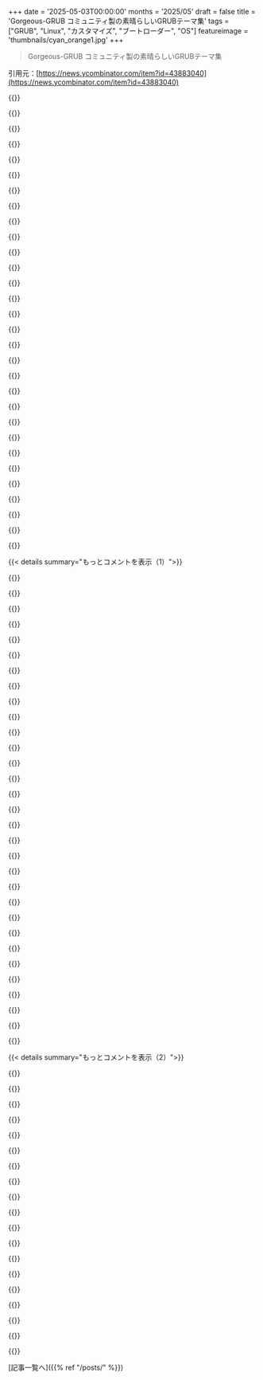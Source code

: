 +++
date = '2025-05-03T00:00:00'
months = '2025/05'
draft = false
title = 'Gorgeous-GRUB コミュニティ製の素晴らしいGRUBテーマ集'
tags = ["GRUB", "Linux", "カスタマイズ", "ブートローダー", "OS"]
featureimage = 'thumbnails/cyan_orange1.jpg'
+++

> Gorgeous-GRUB コミュニティ製の素晴らしいGRUBテーマ集

引用元：[https://news.ycombinator.com/item?id=43883040](https://news.ycombinator.com/item?id=43883040)




{{<matomeQuote body="だよね〜、俺も年に数秒しか見ないわ。もしテーマ気にするくらいしょっちゅう見るなら、なんでそんなに見なきゃいけないのか原因直す方に時間使うわ。" userName="vidarh" createdAt="2025/05/04 00:46:55" color="">}}




{{<matomeQuote body="もし綺麗だったら、もっと質の良い時間を過ごせるのにね〜。何時間もメニューを上下するのを想像してみてよ。Quality grub。" userName="vasco" createdAt="2025/05/04 04:45:33" color="">}}




{{<matomeQuote body="ちなみに、kexecを使えば、システムが完全に電源断しない限り、ブートローダーには全く時間を使わなくて済むよ :)" userName="yjftsjthsd-h" createdAt="2025/05/04 05:35:34" color="#ff5c5c">}}




{{<matomeQuote body="スクリーンショット見てみなよ。あれ全部、複数のOSとかdistrosを起動することについてじゃん？ 頻繁に切り替える人には理にかなってるはずだよ。（”なんで？”は別の話だけどね）" userName="nine_k" createdAt="2025/05/04 15:23:36" color="#ff5c5c">}}




{{<matomeQuote body="WSLが出る前はWindowsとデュアルブートしてたんだけど、その頃は確かに毎日GRUB見てたってのは同意するわ〜。" userName="hnbad" createdAt="2025/05/04 21:28:21" color="">}}




{{<matomeQuote body="ちなみにさ、その前はcoLinuxってのがあったんだぜ！詳しくはリンク見てね。" userName="nine_k" createdAt="2025/05/04 22:47:30" color="">}}




{{<matomeQuote body="これってさ〜、OSを頻繁に選ばなきゃいけない場合にやるやつだと思うんだよね。例えばホームラボとか実験とか、作業はLinuxでゲームはWindowsみたいな使い方とかさ。だから、直すことなんてないよ、綺麗な選択画面は機能なんだからさ。" userName="guax" createdAt="2025/05/04 06:23:47" color="#ff5c5c">}}




{{<matomeQuote body="ああ。パッチとか全然当てないんだろうね、多分。" userName="esseph" createdAt="2025/05/04 05:36:17" color="">}}




{{<matomeQuote body="年に数秒しか見ないってのはそこから来てんのよ。再起動する時に1、2秒だけブート画面が見えるだけなんだ。90年代じゃないんだからさ。" userName="vidarh" createdAt="2025/05/04 09:12:52" color="">}}




{{<matomeQuote body="移動中は座らずにPCつけて後で戻るけど、座ってるときは”どっか行く”ことはないな。コールドブートでも20秒くらいしかかかんないし、そのうち5秒はデフォルト以外のOS選ぶためにわざと待ってる時間だし。自分で起動プロセスに全然問題ないのはホントいいなって思うよ。" userName="fuzzfactor" createdAt="2025/05/04 17:17:58" color="">}}




{{<matomeQuote body="＞でも座ってたら”どっか行く”ことはないな。コールドブートでも20秒くらいしかかかんないし←あー、じゃあ君はADHDじゃないんだね？僕にとって問題は20秒じゃないんだ。今回はバックグラウンドでアップデートしてたから起動が2分かかるかもしれないってことなんだよ。だから、どの起動/再起動も2分かかるって想定しとくのが楽なんだ。" userName="exe34" createdAt="2025/05/05 17:07:28" color="">}}




{{<matomeQuote body="もしくは、何か問題が起きない限り起動プロセスを見ないような、headless systemsを管理してるのかもしれないね。" userName="bigstrat2003" createdAt="2025/05/04 06:05:59" color="">}}




{{<matomeQuote body="”Grand Theft Gentoo”ってテーマ：https://raw.githubusercontent.com/Jacksaur/Gorgeous-GRUB/ref..." userName="arp242" createdAt="2025/05/04 00:24:29" color="#785bff">}}




{{<matomeQuote body="うわー、あれ最高じゃん！右上にRage Linus、下に smug confused Balmer…Gates mugshotがまたいい味出してるね。すげー！" userName="9dev" createdAt="2025/05/04 07:00:19" color="#ff5c5c">}}




{{<matomeQuote body="僕がホントに欲しいのはさ：古いSGIの起動を真似したやつ、起動音付きでOSセットアップ用のmicro distroもあるやつ。最近はsnapshot file systemsがあるから、そんなに難しくないはずだけどね。あと、人生で何度かchrootしてシステム直さなきゃいけなかったけど；あれを自動化するのが難しいなんて信じらんないよ。" userName="marcodiego" createdAt="2025/05/03 23:56:26" color="#ff33a1">}}




{{<matomeQuote body="起動周りの色々なツール（NixOS, OpenSUSE/BTRFS, ZFSライセンス問題, Ubuntu/Plymouth）はあるけど、全体的にもっと整備されるといいな。みんなバラバラなことしてるからかな。<br>もしZFS使ってるならzfsbootmenuがおすすめ。最新OpenZFSの機能で複数の”boot environments”を選んだり、起動前にsnapshot操作したりできるよ。（詳細はリンクを見てね）" userName="yjftsjthsd-h" createdAt="2025/05/04 05:32:36" color="#ff5c5c">}}




{{<matomeQuote body="最近zfsbootmenu見つけて、今のところホント気に入ってるよ。ネット上のZFSチュートリアルがどれも2010年頃ので笑っちゃうね。あの頃の連絡を見逃したのかな。試したい人向けに、実際のインストール方法を見つけるのにちょっと時間かかったからリンク貼っとくね：https://docs.zfsbootmenu.org/en/latest/guides/void-linux/uef..." userName="mrbluecoat" createdAt="2025/05/04 12:07:13" color="#ff5733">}}




{{<matomeQuote body="Plymouthの何が悪いの？NixOSで使ってるけど、ちゃんと動いて起動時にNixのロゴを表示するみたいだよ。" userName="Hasnep" createdAt="2025/05/04 07:02:44" color="">}}




{{<matomeQuote body="面白いね。Plymouthはずいぶん良くなったか、オレの記憶違いかも。前見た時は、Ubuntu以外で使うのはすごく大変で手作業だったけど、wikiとか見ると今はそうでもないみたい（元からそうだったのかも？前に間違ってたかも）。" userName="yjftsjthsd-h" createdAt="2025/05/04 19:34:08" color="">}}




{{<matomeQuote body="NixOSだとデプロイするたびに新しいGRUBメニューエントリーができるんだ。ssh設定ミスとかで自爆もあるけど、deploy-rsってのがあって、接続できないとシステムをロールバックする魔法みたいな機能があるよ（https://github.com/serokell/deploy-rs?tab=readme-ov-file#mag...）。数年使ってるけどマジ使えるね。関係ないかもだけど、オレはCIでシステムをビルドしてPlaywrightテストもしてる。テストはどんどん網羅的になってて、問題に早く気づくか、すぐに元に戻せるから安心できる。" userName="ibizaman" createdAt="2025/05/04 06:43:19" color="#785bff">}}




{{<matomeQuote body="ごめん、ちゃんと説明すべきだったね。サーバーにデプロイしてNextcloudとかVaultwardenとかサービスをホストしてるんだけど、Playwrightテストはそれらのテストなんだ。ユーザー作成とかの基本的なテストだけど、不具合見つけてくれたよ。まだ開発中だけどね。LLDAP + Autheliaの設定検証もできるようにしてる。CIでflake update自動実行と組み合わせると便利なんだ。Inputsが更新されても、テストがサーバーを壊さない保証をくれる。QAテストの自動化だよ。" userName="ibizaman" createdAt="2025/05/04 09:49:28" color="">}}




{{<matomeQuote body="Archだと、リカバリパーティションにバックアップ用のArch Linuxをもう一つ入れておいて、マザーボードから直接起動してarch-chrootでメインOSを復旧できると思うよ。他のディストロでも似たのあるんじゃない？" userName="dharmab" createdAt="2025/05/04 00:57:46" color="">}}




{{<matomeQuote body="それはどんなディストロでもいつでもできるよ、でもインストーラーでは必ずしもそうじゃないかもね。" userName="immibis" createdAt="2025/05/04 11:59:25" color="">}}




{{<matomeQuote body="macOSはどっちの機能もあるよ。SGIマシンの起動音はモデルによるし、オレの最初のPC (80286) にも象徴的な起動音があったな。micro distroはリカバリOSのことで、主要なデスクトップOSは全部あるか、キーコンビネーションで起動できる。Androidはリカバリパーティション二つあるはず。スナップショットが好きならZFSは起動時にリスト見せられるよ。NixOSはそれすら不要。Ext4FSでもGRUBメニューにスナップショット、ロールバック機能とか含めてうまく動く。" userName="Fnoord" createdAt="2025/05/04 02:38:26" color="">}}




{{<matomeQuote body="これの一番いい方法はkexec-based bootloadersの一つだと思うな、だってそれは「本物の」Linux環境で、好きなツールが使えるんだもん、特別なものじゃなくてね。例えばこれ：https://github.com/kexecboot/kexecboot" userName="mikepurvis" createdAt="2025/05/04 03:25:30" color="">}}




{{<matomeQuote body="これがLinuxにハマった理由だよ。めちゃくちゃ創造的だね。GRUB見たさにデュアルブートしたくなっちゃう！" userName="WD-42" createdAt="2025/05/04 00:43:07" color="">}}




{{<matomeQuote body="これとか、wobbly windows、雨のエフェクトとかね。今は使わないけど、Windowsのカスタマイズがどんどん面倒になってた頃に、こういうのにめっちゃ惹きつけられたんだよ。" userName="lopis" createdAt="2025/05/04 09:27:00" color="">}}




{{<matomeQuote body="かっこいいとは思うけどさ、正直GRUBは起動中にキーを押さない限り表示されないでほしいな。デフォルトで5秒も待たされるのはホント無駄だよ。" userName="PebblesHD" createdAt="2025/05/04 00:18:05" color="">}}




{{<matomeQuote body="それは`GRUB_TIMEOUT_STYLE=hidden`と`GRUB_TIMEOUT=0`って設定でできるはずだよ。<br>`Shift`を押しっぱなしにしてればGRUBメニューが見れるし、そうしないとデフォルトのOSがすぐ起動するよ。" userName="kej" createdAt="2025/05/04 00:31:23" color="#785bff">}}




{{<matomeQuote body="実際に困る前に、この設定が自分のシステムでちゃんと動くか確認しといた方がいいよ。キーボードとかUSBコントローラーの組み合わせによっては、スリープから復帰して動き出すまでに数秒かかることがあるんだ。俺はこれで何度かハマったことあるからさ。" userName="homebrewer" createdAt="2025/05/04 10:56:44" color="#45d325">}}




{{< details summary="もっとコメントを表示（1）">}}

{{<matomeQuote body="それ、多分USB legacy supportがオンかオフかに関係してるんじゃないかな。最近のBIOSとかEFIは、OSが引き継ぐまでレガシーサポートを有効にするハイブリッド設定もあって、そっちの方がうまくいく場合もあるよ。" userName="NikkiA" createdAt="2025/05/04 17:19:57" color="#785bff">}}




{{<matomeQuote body="いい情報だね。キーボードショートカット（例えばShift + 2とか）で、デフォルトじゃない別のOSに直接起動できたらいいなーっていつも思ってたんだよね。" userName="dustbunny" createdAt="2025/05/04 00:53:41" color="">}}




{{<matomeQuote body="なんでそんなことしたいわけ？たいしたことないのに、こういうのを隠したいって、なんか変なこだわりだね。" userName="voidfunc" createdAt="2025/05/04 01:06:42" color="">}}




{{<matomeQuote body="それはね、ちゃんとしたOSはちゃんとしたデフォルトを持ってるからだよ。デフォルトでは情報は隠して、必要な時だけ表示する。詳細な起動ログ？見たければ要求する。ブートメニュー？見たければ要求する。起動時にBluetoothを有効にしたい？必要なら設定する。ユーザーを関係ない情報でごちゃごちゃさせるな。うちの7歳の娘がSteam Deckを起動する時、ブートメニューなんて見る必要ないんだから。" userName="Fnoord" createdAt="2025/05/04 02:27:45" color="">}}




{{<matomeQuote body="＞娘には必要ない<br>うちの親はね、俺自身が必要なものを自分で決めて、自分でカスタマイズする方法を学ぶのを許してくれたんだよ。俺にとってそれは”ちゃんとしたデフォルト”だと思うな。" userName="panny" createdAt="2025/05/04 13:09:59" color="">}}




{{<matomeQuote body="いや、そうじゃないよ。詳しい人がデフォルトを決めてるんだ。自分で全部決めると事故る（自転車の例）。サンドボックスみたいに遊ぶなら、後片付けや安全確保が必要だね。VMとかOSのロールバック、ユーザーアカウント、ロックされたiOS/Androidがそれに近いかも。" userName="Fnoord" createdAt="2025/05/04 13:56:02" color="#ff5c5c">}}




{{<matomeQuote body="＞you’d learn to bicycle<br>俺の両親は自転車を箱でくれたんだ。乗りたかったら自分で組み立てなきゃいけなかった。自転車屋もやってたんだぜ。組み立ててくれても良かったのに、自分でやらせたんだ。" userName="panny" createdAt="2025/05/04 21:31:00" color="">}}




{{<matomeQuote body="最近のLinuxノートPCで、起動が一番遅いのはこの3つ：<br>・ファームウェア<br>・ブートローダーのタイムアウト<br>・ユーザーが暗号化パスワードを入力する待ち時間<br>それ以外はほとんど時間かからない。通常時で起動プロセスから5秒削れるなら、異常時にシステムをデバッグする能力を失わずに済むなら、それは勝ちだよ。" userName="JoshTriplett" createdAt="2025/05/04 08:12:48" color="#ff33a1">}}




{{<matomeQuote body="でも、そもそも最近のノートPCってどれだけ起動するの？たまにその5秒待たないで済む時間って、いざGRUBを操作したい時に、瞬時のオートブートを止める方法を調べるのに（またはオートブート止められずにリセットしてやり直すのに）無駄にする時間に全部費やされる気がするんだけど…" userName="pm215" createdAt="2025/05/04 08:59:10" color="#ff5733">}}




{{<matomeQuote body="Linuxカーネルをアップデートするたびに、とかね。他にもあるけど。<br>もしくは、仮想マシンの起動を速くしようとしてるなら、その場合はブートローダーを完全にスキップして、カーネルのEFIスタブを使うことになるけどね。" userName="JoshTriplett" createdAt="2025/05/04 09:35:40" color="#785bff">}}




{{<matomeQuote body="バッテリーが切れるたびに、だよ。<br>”そんなこと絶対ないね。” かっこいいね。" userName="simonask" createdAt="2025/05/05 06:58:13" color="">}}




{{<matomeQuote body="TPMストレージを使えば、暗号化パスワードを入力するのを避けられるよ" userName="Zardoz84" createdAt="2025/05/04 09:18:31" color="#ff5733">}}




{{<matomeQuote body="それは望ましいセキュリティにはならないよ。ソフトウェア変更時にTPMがキーを渡さないよう厳重にロックダウンしないとダメ。それは可能だけど難しいし、システムに入れなくなったり、入れるべきじゃない人が入れたりする失敗パターンが多いんだ。" userName="JoshTriplett" createdAt="2025/05/04 09:32:40" color="#45d325">}}




{{<matomeQuote body="確か、これにはオプションがあって、Shiftキーを押し続ければメニューが表示されるはずだよ。" userName="treyd" createdAt="2025/05/04 00:19:03" color="#38d3d3">}}




{{<matomeQuote body="RTFMだよ（別のデバイスでちょいと検索したりLLMに聞けばすぐ見つかるって）" userName="necovek" createdAt="2025/05/04 04:33:57" color="">}}




{{<matomeQuote body="みんなGRUBに文句言ってるけど、LILOのこと忘れすぎだろ" userName="coolgoose" createdAt="2025/05/04 09:30:40" color="">}}




{{<matomeQuote body="へへ、え？ GRUBはLILOの後継でずっと良かったのに！あの頃どうしちゃったんだ？！昔は攻殻機動隊の自作テーマとかクールだったなー。ネットのjpegからマイナーな画像形式作ったの覚えてるよ。いやー、Linuxのカスタマイズにどんだけ時間かけたか。PCはまさに（手入れされた）ペットだったね。Kubesの中に魚が泳いでるデスクトップとか、反射とか…" userName="teekert" createdAt="2025/05/04 11:00:35" color="#ff5733">}}




{{<matomeQuote body="LILOはSlackwareで今でも現役バリバリだよ ;）" userName="dig1" createdAt="2025/05/04 15:29:21" color="">}}




{{<matomeQuote body="Syslinux派なんだけどUEFI公式サポートしてないのが残念 :( GRUBを使うのは主にそのためかな。でもGRUBにめっちゃ詳しくなっとくのは重要。詳しくない人が入れたり”grub-reinstalled”したシステムで困らないようにね。マルチブートとかでGRUBが動いてれば、テーマは icing on the cake って感じ。" userName="fuzzfactor" createdAt="2025/05/04 20:05:40" color="#45d325">}}




{{<matomeQuote body="LILOってEFIシステムで動くの？ それともそういう場合はGRUBの方がいいのかな？ ずっとSlackwareのマシン組んでないな…今夜にでもVM組んでみようかな" userName="Tsiklon" createdAt="2025/05/04 20:01:50" color="">}}




{{<matomeQuote body="Slackwareはさ、EFI用にeliloってパッケージを同梱してるんだ。<br>たしか設定ファイル（elilo.conf）は普通のlilo.confと大体同じはずだよ。" userName="dig1" createdAt="2025/05/04 22:49:30" color="">}}




{{<matomeQuote body="あの背景画像ってさ、色んなモニターとか解像度でどうやって拡大縮小するの？<br>あとさ、GRUBってどの解像度で画面表示するかってどうやって決めてんの？" userName="imcritic" createdAt="2025/05/04 02:38:05" color="#45d325">}}




{{<matomeQuote body="なんかさ、いくつかのreposを見る感じだと、答えは「しない」っぽいね。<br>たぶん自分で正しい解像度の画像をmanualでpickしなきゃいけないんだと思うよ。" userName="mshockwave" createdAt="2025/05/04 03:14:57" color="#785bff">}}




{{<matomeQuote body="解像度はさ、explicitlyにsetできるんだよ。<br>そうしないと、UEFIがstartしたresolutionでrenderされちゃうんだ。" userName="shmerl" createdAt="2025/05/04 03:30:37" color="#38d3d3">}}




{{<matomeQuote body="これ、マジ不満。<br>boot managersでresolutionをexplicitlyにspecifyしなきゃいけないのが、laptopsとかalways同じmonitorを使わないmachinesだと超annoying。<br>結局、uglyにstretchedされたresolutionになっちゃって、themesでbeautificationする意味がmootになるからさ。<br>このlimitは20年以上前ならsenseあったけど、todayはhighly anachronisticに感じるわ。<br>まるでcutting edgeなhomeのkitchenにcorded rotary phoneがあるみたい。<br> surely it’s something that could be fixed？" userName="cosmic_cheese" createdAt="2025/05/04 04:22:44" color="#ff33a1">}}




{{<matomeQuote body="may be、でもこれってgeneralにminorだから、as long as it boots properlyならbarely care。<br>Way bigger annoyanceは、grubがstill luks2をsupportしてなくて、properなhardware accelerationがないgimped variantのlibcryptoを使ってて、boot volumesをdecryptするのにalmost a minuteかかることだよ。<br>That is way more serious than boot resolution annoyances。" userName="shmerl" createdAt="2025/05/04 04:37:58" color="#ff33a1">}}




{{<matomeQuote body="That’s also a peeve of mine。<br>Is there a way at all for grub to use hardware acceleration there？<br>Or maybe the bootloaderはそういうことallowed to doじゃないのかな？" userName="nextaccountic" createdAt="2025/05/04 04:49:40" color="#ff33a1">}}




{{<matomeQuote body="Yes - use newer libcrypto。<br>They are in the process of switchingだけど、just takes very long。<br>I don’t see why bootloaderが、decryptionをaccelerateするCPU featuresを使うことwon’t be allowedなんだろうね。" userName="shmerl" createdAt="2025/05/04 05:02:26" color="#38d3d3">}}




{{<matomeQuote body="＞ They are in the process of switching、Nice！<br>Do you have a link with the progress of this？ Maybe in a mailing list or something。<br>I can’t manage to find it。<br>Also、do you know whether grub plans to support luks2？<br>And maybe even veracrypt - ok this one is unlikely。（cryptsetupはveracryptをjust fineにreadできるし、Linux kernelもcopes with it、maybe it’s a matter of porting this code to grub？<br>One issueはthat grub would need to embed the number of iterations of the key derivation function somehow - the thing veracrypt calls PIM - because unlike luks、veracrypt doesn’t store it in a header that can be read before unencrypting）" userName="nextaccountic" createdAt="2025/05/05 02:33:15" color="#ff5c5c">}}




{{<matomeQuote body="主なバグはここだよ：https://savannah.gnu.org/bugs/?55093<br>でも、別の投稿で詳細が書かれてたのも覚えてるな。安定したAPIがないとか他の問題で切り替えに時間がかかってるって言ってた。<br>grub 2 + libgcrypt で検索してみて。そのバグ報告にもいくつかリンクがあるよ。" userName="shmerl" createdAt="2025/05/05 03:40:15" color="#ff5733">}}

{{</details>}}




{{< details summary="もっとコメントを表示（2）">}}

{{<matomeQuote body="実際のインパクトで言えば小さいけど、印象を形作る細かいイライラとしては、ブートローダーの使いにくさはかなり上位に入るよね。" userName="cosmic_cheese" createdAt="2025/05/04 05:40:00" color="">}}




{{<matomeQuote body="なんていうか？ブートローダーにJSONライブラリを含めるって、なんか変な感じだよね。" userName="bobmcnamara" createdAt="2025/05/04 05:07:54" color="">}}




{{<matomeQuote body="暗号化されたボリュームやZFSスナップショットからの起動に対応してるstage 3ブートローダーの話をしてるんだよ。<br>JSONサポートなんて、全体のパッケージに追加されるのは0.001％くらいのもんだろ。" userName="josteink" createdAt="2025/05/04 12:27:32" color="">}}




{{<matomeQuote body="俺が個人的にムカつくのは、GRUBがチェーンロード時にWindowsのディスクを再パーティション化することなんだ。<br>だから、ディスクが再マップされた状態で起動すると、そのhd＃にマッピングされちゃったかわいそうなディスクのパーティションテーブルを破壊しちゃう可能性があるんだよ。" userName="rsaxvc" createdAt="2025/05/04 04:55:09" color="#ff33a1">}}




{{<matomeQuote body="ついに俺のコンピューターを、hackers から出てくるやつみたいにできるんだな！最高。" userName="Grosvenor" createdAt="2025/05/04 01:11:53" color="">}}




{{<matomeQuote body="ハハ、テーマを見たとき最初に思ったのは、「うわ、これマジで映画そっくりだ！」ってことだったよ。<br>近いうちにまた見直そうかな、最近仕事中ずっとサントラ聴いてるんだよね。" userName="nico" createdAt="2025/05/04 01:28:50" color="">}}




{{<matomeQuote body="サントラが良すぎて、別のサントラを３枚も作ったんだ。<br>最後の１枚は、完全に映画には入ってなかった曲だった。<br>最高だね。" userName="spitfire" createdAt="2025/05/04 05:41:25" color="">}}




{{<matomeQuote body="GRUBは流れないクソみたい。<br>何年も不要で複雑すぎ、シェルも古い。<br>もっと軽くて同じくらい使えるextlinuxとか代替（extlinuxとか）もあるし、EFI stubで直接カーネル起動もできるのに、まだインストールされてる。" userName="buserror" createdAt="2025/05/04 08:31:46" color="#38d3d3">}}




{{<matomeQuote body="UEFI出たのにまだGRUBあんの？って思ったわ。しかもデュアルブートだとGRUBがGRUB呼んだりしてわけわからん状況になるし。F12とかでUEFIのブートメニュー使えば良くない？ インストーラーに荒らされる前（Windowsとか）にさ。" userName="wrasee" createdAt="2025/05/04 09:48:22" color="">}}




{{<matomeQuote body="＞ Grubは流せないクソみたい。何年も完全に不要で、超複雑だshim + grubはマジでクソだけど、素のEFIはそれ以上にひどいこと多いよ。一般向けEFIのベンダーは頭おかしい。シリアルポートへのコンソール出力とか、セキュアブートやブートオプションの設定とか、ユーザーに何も提供しない。俺的には、systemd-bootとかrEFIndみたいな純粋なEFIベースのブートローダーが一番マシでイライラしない選択肢だと思うね。" userName="FitCodIa" createdAt="2025/05/04 16:05:29" color="#ff33a1">}}




{{<matomeQuote body="なんでそんな嫌われてんのか分かんないわ。俺的にはいつも普通に動いてるし。暗号化デュアルブートだけどね。ぶっちゃけ全体から見たらどうでもいい小さいことだよ。それよりARMでの起動と比べてみ？" userName="spookie" createdAt="2025/05/04 10:57:48" color="">}}




{{<matomeQuote body="親コメじゃないけど、俺も去年ですらよく分からんGRUBの破損から回復させようとして、GRUBのリカバリシェルで時間溶かしたことあるわ。GRUBってマジで信じられないくらい脆くてデバッグすんの超大変。最近のBLSの動きは少しはマシになるかもだけどね。" userName="i80and" createdAt="2025/05/04 11:10:57" color="">}}




{{<matomeQuote body="Windows、Haiku、Linux入りノートPCでGRUB設定が変だった。GRUBの代わりに何がいい？ Void LinuxだけのPCはUEFIモードが動かず互換モード。EFIパーティションもない。GRUBの代わりに何使えるかな？" userName="onli" createdAt="2025/05/04 09:10:04" color="#ff33a1">}}




{{<matomeQuote body="Windows起動に使えるか分かんないけど、HaikuのBootManagerをMBRに入れたことある？Haiku、Win7、Linuxのデュアル/トリプル成功例スレッドもある。俺はHaiku、Linux Mint、Devuan入りのPCでMBRにBootManager使ってるよ。各LinuxパーティションのGRUBに飛ばしてる。GRUBでHaiku起動させるより断然楽だね。" userName="jimbosis" createdAt="2025/05/04 14:05:47" color="#ff5c5c">}}




{{<matomeQuote body="BootManager入れようとしたけど、ドキュメントの制限（最初のHDD、MBR後2KBスペース必要）でダメだったわ。スペースの作り方も分からんし。Linuxのgparted使うし、だから先にLinux（とgrub）入れたんだ。BootManager良さそうだったのに残念。USBブートも考えたけど不便だし。" userName="onli" createdAt="2025/05/04 18:18:11" color="#ff5733">}}




{{<matomeQuote body="俺も*EFIが全然分からん。なんとかrefind動いたけど、BIOSでsecure boot無効にしてから。Linuxはrescueしか動かんし、Windowsも変なメニューが出る。どうなってんのか皆目見当つかないし、コマンドも必要らしい。マジひどいよ。" userName="the_gipsy" createdAt="2025/05/04 11:26:22" color="">}}




{{<matomeQuote body="俺もVoid Linuxだけどさ、grub普通に動いてるよ。はぁ。何十年もちゃんと動いてるもん、なんでわざわざ置き換える必要あんの？" userName="johnisgood" createdAt="2025/05/04 10:20:19" color="">}}




{{<matomeQuote body="俺的にはUEFIブートモード有効にしてResizeable bar使いたいから、GRUB周りを綺麗にしたいんだ。パフォーマンス上がるしIntel GPU増設のためにも。だから上のコメントは真面目な質問で、提案を検討したいんだよ。そうじゃないと、動いてるもん何で変えるの？ってあんたと同じ意見。Grub 2も慣れたら平気だったし。" userName="onli" createdAt="2025/05/04 10:28:01" color="#38d3d3">}}

{{</details>}}



[記事一覧へ]({{% ref "/posts/" %}})
